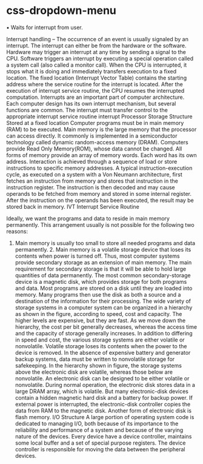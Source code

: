 # css-dropdown-menu
▪ Waits for interrupt from user.

Interrupt handling –
The occurrence of an event is usually signaled by an interrupt. The interrupt can either
be from the hardware or the software. Hardware may trigger an interrupt at any time by sending a signal to the CPU. Software triggers an interrupt by executing a special operation called a system call (also called a monitor call).
When the CPU is interrupted, it stops what it is doing and immediately transfers execution to a fixed location. The fixed location (Interrupt Vector Table) contains the starting address where the service routine for the interrupt is located. After the execution of interrupt service routine, the CPU resumes the interrupted computation.
Interrupts are an important part of computer architecture. Each computer design has its own interrupt mechanism, but several functions are common. The interrupt must transfer control to the appropriate interrupt service routine
 interrupt
  Processor
  Storage Structure
Stored at a fixed location
Computer programs must be in main memory (RAM) to be executed. Main memory is the large memory that the processor can access directly. It commonly is implemented in a semiconductor technology called dynamic random-access memory (DRAM). Computers provide Read Only Memory(ROM), whose data cannot be changed.
All forms of memory provide an array of memory words. Each word has its own address. Interaction is achieved through a sequence of load or store instructions to specific memory addresses.
A typical instruction-execution cycle, as executed on a system with a Von Neumann architecture, first fetches an instruction from memory and stores that instruction in the instruction register. The instruction is then decoded and may cause operands to be fetched from memory and stored in some internal register. After the instruction on the operands has been executed, the result may be stored back in memory.
IVT
 Interrupt Service Routine

Ideally, we want the programs and data to reside in main memory permanently. This arrangement usually is not possible for the following two reasons:
1. Main memory is usually too small to store all needed programs and data permanently. 2. Main memory is a volatile storage device that loses its contents when power is turned off.
Thus, most computer systems provide secondary storage as an extension of main memory. The main requirement for secondary storage is that it will be able to hold large quantities of data permanently.
The most common secondary-storage device is a magnetic disk, which provides storage for both programs and data. Most programs are stored on a disk until they are loaded into memory. Many programs then use the disk as both a source and a destination of the information for their processing.
The wide variety of storage systems in a computer system can be organized in a hierarchy as shown in the figure, according to speed, cost and capacity. The higher levels are expensive, but they are fast. As we move down the hierarchy, the cost per bit generally decreases, whereas the access time and the capacity of storage generally increases.
In addition to differing in speed and cost, the various storage systems are either volatile or nonvolatile. Volatile storage loses its contents when the power to the device is removed. In the absence of expensive battery and generator backup systems, data must be written to nonvolatile storage for safekeeping. In the hierarchy shown in figure, the storage systems above the electronic disk are volatile, whereas those below are nonvolatile.
An electronic disk can be designed to be either volatile or nonvolatile. During normal operation, the electronic disk stores data in a large DRAM array, which is volatile. But many electronic-disk devices contain a hidden magnetic hard disk and a battery for backup power. If external power is interrupted, the electronic-disk controller copies the data from RAM to the magnetic disk. Another form of electronic disk is flash memory.
I/O Structure
A large portion of operating system code is dedicated to managing I/O, both because of its importance to the reliability and performance of a system and because of the varying nature of the devices.
Every device have a device controller, maintains some local buffer and a set of special purpose registers. The device controller is responsible for moving the data between the peripheral devices.

